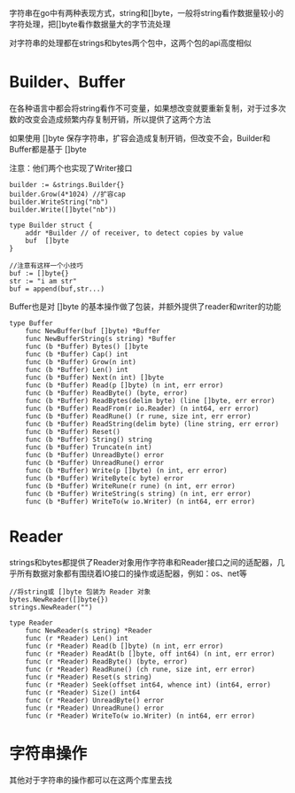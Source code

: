 字符串在go中有两种表现方式，string和[]byte，一般将string看作数据量较小的字符处理，把[]byte看作数据量大的字节流处理

对字符串的处理都在strings和bytes两个包中，这两个包的api高度相似

# Builder、Buffer
在各种语言中都会将string看作不可变量，如果想改变就要重新复制，对于过多次数的改变会造成频繁内存复制开销，所以提供了这两个方法

如果使用 []byte 保存字符串，扩容会造成复制开销，但改变不会，Builder和Buffer都是基于 []byte

注意：他们两个也实现了Writer接口

```
builder := &strings.Builder{}
builder.Grow(4*1024) //扩容cap
builder.WriteString("nb")
builder.Write([]byte("nb"))

type Builder struct {
	addr *Builder // of receiver, to detect copies by value
	buf  []byte
}

//注意有这样一个小技巧
buf := []byte{}
str := "i am str"
buf = append(buf,str...)
```

Buffer也是对 []byte 的基本操作做了包装，并额外提供了reader和writer的功能
```
type Buffer
    func NewBuffer(buf []byte) *Buffer
    func NewBufferString(s string) *Buffer
    func (b *Buffer) Bytes() []byte
    func (b *Buffer) Cap() int
    func (b *Buffer) Grow(n int)
    func (b *Buffer) Len() int
    func (b *Buffer) Next(n int) []byte
    func (b *Buffer) Read(p []byte) (n int, err error)
    func (b *Buffer) ReadByte() (byte, error)
    func (b *Buffer) ReadBytes(delim byte) (line []byte, err error)
    func (b *Buffer) ReadFrom(r io.Reader) (n int64, err error)
    func (b *Buffer) ReadRune() (r rune, size int, err error)
    func (b *Buffer) ReadString(delim byte) (line string, err error)
    func (b *Buffer) Reset()
    func (b *Buffer) String() string
    func (b *Buffer) Truncate(n int)
    func (b *Buffer) UnreadByte() error
    func (b *Buffer) UnreadRune() error
    func (b *Buffer) Write(p []byte) (n int, err error)
    func (b *Buffer) WriteByte(c byte) error
    func (b *Buffer) WriteRune(r rune) (n int, err error)
    func (b *Buffer) WriteString(s string) (n int, err error)
    func (b *Buffer) WriteTo(w io.Writer) (n int64, err error)
```

# Reader
strings和bytes都提供了Reader对象用作字符串和Reader接口之间的适配器，几乎所有数据对象都有围绕着IO接口的操作或适配器，例如：os、net等

```
//将string或 []byte 包装为 Reader 对象
bytes.NewReader([]byte{})
strings.NewReader("")

type Reader
    func NewReader(s string) *Reader
    func (r *Reader) Len() int
    func (r *Reader) Read(b []byte) (n int, err error)
    func (r *Reader) ReadAt(b []byte, off int64) (n int, err error)
    func (r *Reader) ReadByte() (byte, error)
    func (r *Reader) ReadRune() (ch rune, size int, err error)
    func (r *Reader) Reset(s string)
    func (r *Reader) Seek(offset int64, whence int) (int64, error)
    func (r *Reader) Size() int64
    func (r *Reader) UnreadByte() error
    func (r *Reader) UnreadRune() error
    func (r *Reader) WriteTo(w io.Writer) (n int64, err error)
```

# 字符串操作
其他对于字符串的操作都可以在这两个库里去找